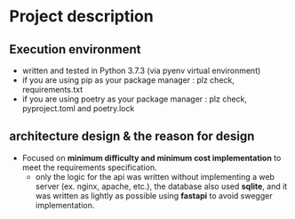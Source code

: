 # Project description

## Execution environment
* written and tested in Python 3.7.3 (via pyenv virtual environment)
* if you are using pip as your package manager : plz check, requirements.txt 
* if you are using poetry as your package manager : plz check, pyproject.toml and poetry.lock 

##  architecture design & the reason for design
* Focused on __minimum difficulty and minimum cost implementation__ to meet the requirements specification.
    * only the logic for the api was written without implementing a web server (ex. nginx, apache, etc.), the database also used __sqlite__, and it was written as lightly as possible using __fastapi__ to avoid swegger implementation.
